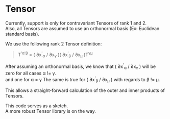 # Tensor

Currently, support is only for contravariant Tensors of rank 1 and 2.<br/>
Also, all Tensors are assumed to use an orthonormal basis (Ex: Euclidean standard basis).

We use the following rank 2 Tensor definition:<br/>
>T<sup>'α</sup><sup>'β</sup> = ( ∂x<sup>'</sup><sub>α</sub> / ∂x<sub>γ</sub> )(  ∂x<sup>'</sup><sub>β</sub> / ∂x<sub>μ</sub> )T<sup>γμ</sup>

After assuming an orthonormal basis, we know that ( ∂x<sup>'</sup><sub>α</sub> / ∂x<sub>γ</sub> ) will be zero for all cases α != γ.<br/> and one for α = γ
The same is true for ( ∂x<sup>'</sup><sub>β</sub> / ∂x<sub>μ</sub> ) with regards to β != μ.

This allows a straight-forward calculation of the outer and inner products of Tensors.

This code serves as a sketch.<br/>
A more robust Tensor library is on the way.
